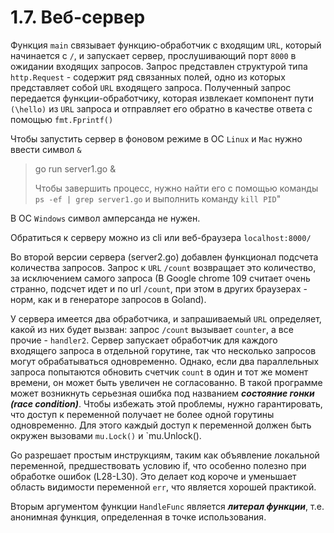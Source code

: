 # 1.7. Веб-сервер

Функция `main` связывает функцию-обработчик с входящим `URL`, который начинается с `/`, и запускает сервер,
прослушивающий порт `8000` в ожидании входящих запросов.
Запрос представлен структурой типа `http.Request` - содержит ряд связанных полей, одно из которых представляет
собой `URL` входящего запроса. Полученный запрос передается функции-обработчику, которая извлекает компонент
пути `(\hello)` из `URL` запроса и отправляет его обратно в качестве ответа с помощью `fmt.Fprintf()`

Чтобы запустить сервер в фоновом режиме в ОС `Linux` и `Mac` нужно ввести символ `&`
> go run server1.go &
>
> Чтобы завершить процесс, нужно найти его с помощью команды `ps -ef | grep server1.go` и выполнить команду `kill PID`"

В ОС `Windows` символ амперсанда не нужен.

Обратиться к серверу можно из cli или веб-браузера `localhost:8000/`

Во второй версии сервера (server2.go) добавлен функционал подсчета количества запросов. Запрос к `URL` `/count`
возвращает это количество, за исключением самого запроса (В Google chrome 109 считает очень странно, подсчет идет и по
url `/count`, при этом в других браузерах - норм, как и в генераторе запросов в Goland).

У сервера имеется два обработчика, и запрашиваемый `URL` определяет, какой из них будет вызван: запрос `/count`
вызывает `counter`, а все прочие - `handler2`. Сервер запускает обработчик для каждого входящего запроса в отдельной
горутине, так что несколько запросов могут обрабатываться одновременно. Однако, если два параллельных запроса попытаются
обновить счетчик `count` в один и тот же момент времени, он может быть увеличен не согласованно. В такой программе может
возникнуть серьезная ошибка под названием **_состояние гонки (race condition)_**.
Чтобы избежать этой проблемы, нужно гарантировать, что доступ к переменной получает не более одной горутины
одновременно.
Для этого каждый доступ к переменной должен быть окружен вызовами `mu.Lock()` и `mu.Unlock().

Go разрешает простым инструкциям, таким как объявление локальной переменной, предшествовать условию if, что особенно
полезно при обработке ошибок (L28-L30). Это делает код короче и уменьшает область видимости переменной `err`, что
является хорошей практикой.

Вторым аргументом функции `HandleFunc` является **_литерал функции_**, т.е. анонимная функция, определенная в точке
использования.
